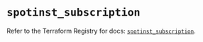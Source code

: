 # `spotinst_subscription`

Refer to the Terraform Registry for docs: [`spotinst_subscription`](https://registry.terraform.io/providers/spotinst/spotinst/1.193.0/docs/resources/subscription).
